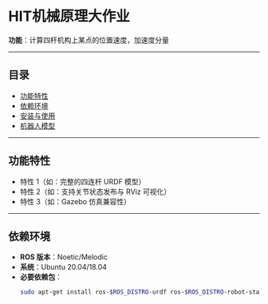 # HIT机械原理大作业


**功能**：计算四杆机构上某点的位置速度，加速度分量

---

## 目录
- [功能特性](#功能特性)
- [依赖环境](#依赖环境)
- [安装与使用](#安装与使用)
- [机器人模型](#机器人模型)

---

## 功能特性
- 特性 1（如：完整的四连杆 URDF 模型）
- 特性 2（如：支持关节状态发布与 RViz 可视化）
- 特性 3（如：Gazebo 仿真兼容性）

---

## 依赖环境
- **ROS 版本**：Noetic/Melodic
- **系统**：Ubuntu 20.04/18.04
- **必要依赖包**：
  ```bash
  sudo apt-get install ros-$ROS_DISTRO-urdf ros-$ROS_DISTRO-robot-state-publisher

